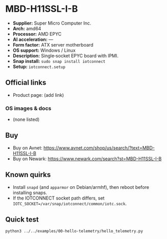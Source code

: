 # MBD-H11SSL-I-B

- **Supplier:** Super Micro Computer  Inc.
- **Arch:** amd64
- **Processor:** AMD EPYC
- **AI acceleration:** —
- **Form factor:** ATX server motherboard
- **OS support:** Windows / Linux
- **Description:** Single‑socket EPYC board with IPMI.
- **Snap install:** `sudo snap install iotconnect`
- **Setup:** `iotconnect.setup`

## Official links
- Product page: (add link)

### OS images & docs
- (none listed)

## Buy
- Buy on Avnet: https://www.avnet.com/shop/us/search/?text=MBD-H11SSL-I-B
- Buy on Newark: https://www.newark.com/search?st=MBD-H11SSL-I-B

## Known quirks
- Install `snapd` (and `apparmor` on Debian/armhf), then reboot before installing snaps.
- If the IOTCONNECT socket path differs, set `IOTC_SOCKET=/var/snap/iotconnect/common/iotc.sock`.

## Quick test
```bash
python3 ../../examples/00-hello-telemetry/hello_telemetry.py
```
